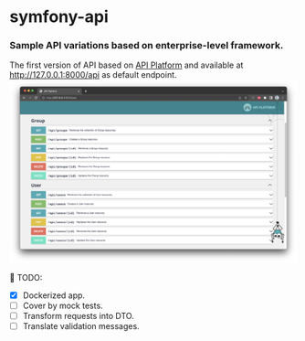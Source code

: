 # symfony-api

### Sample API variations based on enterprise-level framework.

The first version of API based on <a href="https://api-platform.com/">API Platform</a>
and available at http://127.0.0.1:8000/api as default endpoint.
![API Platform](public/screens/api-platform.png)

🔧 TODO:

- [x] Dockerized app.
- [ ] Cover by mock tests.
- [ ] Transform requests into DTO.
- [ ] Translate validation messages.